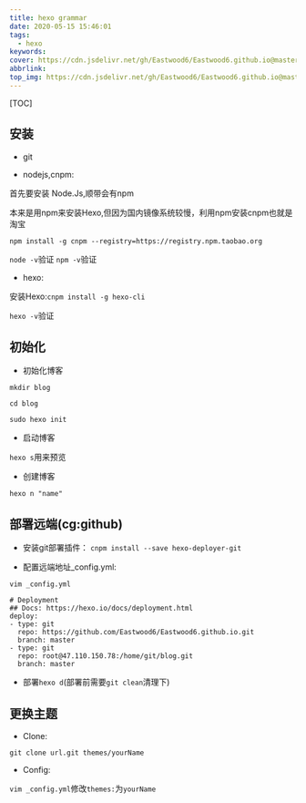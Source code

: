 ```yaml
---
title: hexo grammar
date: 2020-05-15 15:46:01
tags:
  - hexo
keywords:
cover: https://cdn.jsdelivr.net/gh/Eastwood6/Eastwood6.github.io@master/img/https.jpg
abbrlink:
top_img: https://cdn.jsdelivr.net/gh/Eastwood6/Eastwood6.github.io@master/img/TB10Vh7SpXXXXbZaFXXXXXXXXXX-2880-1080.jpg
---
```


[TOC]

## 安装

- git

- nodejs,cnpm:

首先要安装 Node.Js,顺带会有npm

本来是用npm来安装Hexo,但因为国内镜像系统较慢，利用npm安装cnpm也就是淘宝

`npm install -g cnpm --registry=https://registry.npm.taobao.org`

`node -v`验证	`npm -v`验证

- hexo:

安装Hexo:`cnpm install -g hexo-cli`

`hexo -v`验证

## 初始化



- 初始化博客

`mkdir blog`

`cd blog`

`sudo hexo init`

- 启动博客

`hexo s`用来预览

- 创建博客

`hexo n "name"`



## 部署远端(cg:github)

- 安装git部署插件： `cnpm install --save hexo-deployer-git`

- 配置远端地址_config.yml:

`vim _config.yml`

```
# Deployment
## Docs: https://hexo.io/docs/deployment.html
deploy:
- type: git
  repo: https://github.com/Eastwood6/Eastwood6.github.io.git
  branch: master
- type: git
  repo: root@47.110.150.78:/home/git/blog.git
  branch: master
```

- 部署`hexo d`(部署前需要`git clean`清理下)



## 更换主题

- Clone:

`git clone url.git themes/yourName`

- Config:

`vim _config.yml`修改`themes:`为`yourName`